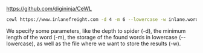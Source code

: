 https://github.com/digininja/CeWL

```bash
cewl https://www.inlanefreight.com -d 4 -m 6 --lowercase -w inlane.wordlist
```

We specify some parameters, like the depth to spider (-d), the minimum length of the word (-m), the storage of the found words in lowercase (--lowercase), as well as the file where we want to store the results (-w).


